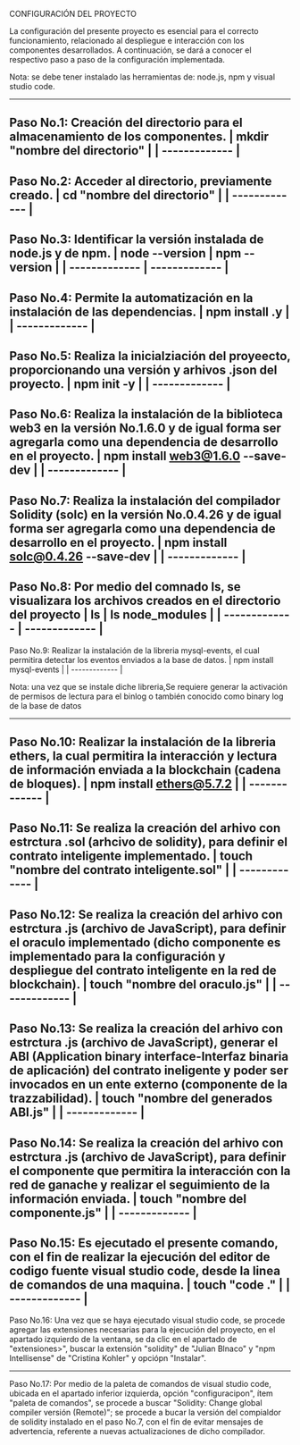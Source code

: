 CONFIGURACIÓN DEL PROYECTO

La configuración del presente proyecto es esencial para el correcto funcionamiento, relacionado al despliegue e interacción con los componentes desarrollados. A continuación, se dará a conocer el respectivo paso a paso de la configuración implementada.

Nota: se debe tener instalado las herramientas de: node.js, npm y visual studio code.

--------------------------------------------------------------------
Paso No.1: Creación del directorio para el almacenamiento de los componentes.
| mkdir "nombre del directorio" | 
| ------------- |
--------------------------------------------------------------------
Paso No.2: Acceder al directorio, previamente creado.
| cd "nombre del directorio" | 
| ------------- |
--------------------------------------------------------------------
Paso No.3: Identificar la versión instalada de node.js y de npm.
| node --version  | npm --version |
| ------------- | ------------- |
--------------------------------------------------------------------
Paso No.4: Permite la automatización en la instalación de las dependencias.
| npm install .y | 
| ------------- |
--------------------------------------------------------------------
Paso No.5: Realiza la inicialziación del proyeecto, proporcionando una versión y arhivos .json del proyecto.
| npm init -y | 
| ------------- |
--------------------------------------------------------------------
Paso No.6: Realiza la instalación de la biblioteca web3 en la versión No.1.6.0 y de igual forma ser agregarla como una dependencia de desarrollo en el proyecto.
| npm install web3@1.6.0 --save-dev | 
| ------------- |
--------------------------------------------------------------------
Paso No.7: Realiza la instalación del compilador Solidity (solc) en la versión No.0.4.26  y de igual forma ser agregarla como una dependencia de desarrollo en el proyecto.
| npm install solc@0.4.26 --save-dev | 
| ------------- |
--------------------------------------------------------------------
Paso No.8: Por medio del comnado ls, se visualizara los archivos creados en el directorio del proyecto
| ls  | ls node_modules |
| ------------- | ------------- |
--------------------------------------------------------------------
Paso No.9: Realizar la instalación de la libreria mysql-events, el cual permitira detectar los eventos enviados a la base de datos.
| npm install mysql-events |
| ------------- |

Nota: una vez que se instale diche libreria,Se requiere generar la activación de permisos de lectura para el binlog o también conocido como binary log de la base de datos

--------------------------------------------------------------------
Paso No.10: Realizar la instalación de la libreria ethers, la cual permitira la interacción y lectura de información enviada a la blockchain (cadena de bloques).
| npm install ethers@5.7.2 |
| ------------- |
--------------------------------------------------------------------
Paso No.11: Se realiza la creación del arhivo con estrctura .sol (arhcivo de solidity), para definir el contrato inteligente implementado.
| touch "nombre del contrato inteligente.sol" |
| ------------- |
--------------------------------------------------------------------
Paso No.12: Se realiza la creación del arhivo con estrctura .js (archivo de JavaScript), para definir el oraculo implementado (dicho componente es implementado para la configuración y despliegue del contrato inteligente en la red de blockchain). 
| touch "nombre del oraculo.js" |
| ------------- |
--------------------------------------------------------------------
Paso No.13: Se realiza la creación del arhivo con estrctura .js (archivo de JavaScript), generar el ABI (Application binary interface-Interfaz binaria de aplicación) del contrato ineligente y poder ser invocados en un ente externo (componente de la trazzabilidad).
| touch "nombre del generados ABI.js" |
| ------------- |
--------------------------------------------------------------------
Paso No.14: Se realiza la creación del arhivo con estrctura .js (archivo de JavaScript), para definir el componente que permitira la interacción con la red de ganache  y realizar el seguimiento de la información enviada.
| touch "nombre del componente.js" |
| ------------- |
--------------------------------------------------------------------
Paso No.15: Es ejecutado el presente comando, con el fin de realizar la ejecución del editor de codigo fuente visual studio code, desde la linea de comandos de una maquina.
| touch "code ." |
| ------------- |
--------------------------------------------------------------------
Paso No.16: Una vez que se haya ejecutado visual studio code, se procede agregar las extensiones necesarias para la ejecución del proyecto, en el apartado izquierdo de la ventana, se da clic en el apartado de "extensiones>", buscar la extensión "solidity" de "Julian Blnaco" y "npm Intellisense" de "Cristina Kohler" y opciópn "Instalar".

--------------------------------------------------------------------
Paso No.17: Por medio de la paleta de comandos de visual studio code, ubicada en el apartado inferior izquierda, opción "configuracipon", ítem "paleta de comandos", se procede a buscar "Solidity: Change global compiler versión (Remote)"; se procede a bucar la versión del compialdor de solidity instalado en el paso No.7, con el fin de evitar mensajes de advertencia, referente a nuevas actualizaciones de dicho compilador.
